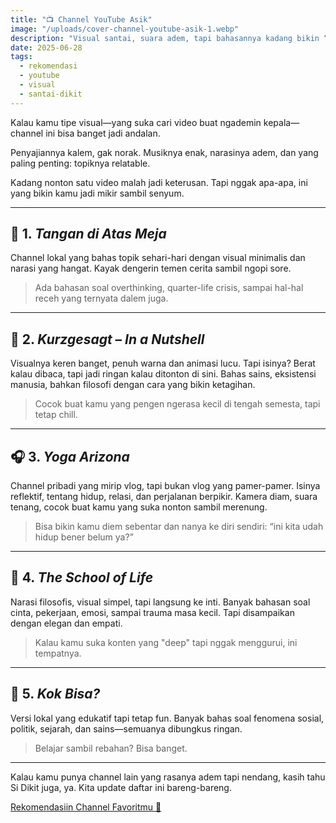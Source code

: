 ```yaml
---
title: "📺 Channel YouTube Asik"
image: "/uploads/cover-channel-youtube-asik-1.webp"
description: "Visual santai, suara adem, tapi bahasannya kadang bikin “oh, iya ya...”"
date: 2025-06-28
tags:
  - rekomendasi
  - youtube
  - visual
  - santai-dikit
---
```


Kalau kamu tipe visual—yang suka cari video buat ngademin kepala—channel ini bisa banget jadi andalan.

Penyajiannya kalem, gak norak. Musiknya enak, narasinya adem, dan yang paling penting: topiknya relatable.

Kadang nonton satu video malah jadi keterusan. Tapi nggak apa-apa, ini yang bikin kamu jadi mikir sambil senyum.

---

## 🌱 1. _Tangan di Atas Meja_

Channel lokal yang bahas topik sehari-hari dengan visual minimalis dan narasi yang hangat. Kayak dengerin temen cerita sambil ngopi sore.

> Ada bahasan soal overthinking, quarter-life crisis, sampai hal-hal receh yang ternyata dalem juga.

---

## 🌌 2. _Kurzgesagt – In a Nutshell_

Visualnya keren banget, penuh warna dan animasi lucu. Tapi isinya? Berat kalau dibaca, tapi jadi ringan kalau ditonton di sini. Bahas sains, eksistensi manusia, bahkan filosofi dengan cara yang bikin ketagihan.

> Cocok buat kamu yang pengen ngerasa kecil di tengah semesta, tapi tetap chill.

---

## 🎧 3. _Yoga Arizona_

Channel pribadi yang mirip vlog, tapi bukan vlog yang pamer-pamer. Isinya reflektif, tentang hidup, relasi, dan perjalanan berpikir. Kamera diam, suara tenang, cocok buat kamu yang suka nonton sambil merenung.

> Bisa bikin kamu diem sebentar dan nanya ke diri sendiri: “ini kita udah hidup bener belum ya?”

---

## 📘 4. _The School of Life_

Narasi filosofis, visual simpel, tapi langsung ke inti. Banyak bahasan soal cinta, pekerjaan, emosi, sampai trauma masa kecil. Tapi disampaikan dengan elegan dan empati.

> Kalau kamu suka konten yang "deep" tapi nggak menggurui, ini tempatnya.

---

## 🐚 5. _Kok Bisa?_

Versi lokal yang edukatif tapi tetap fun. Banyak bahas soal fenomena sosial, politik, sejarah, dan sains—semuanya dibungkus ringan.

> Belajar sambil rebahan? Bisa banget.

---

Kalau kamu punya channel lain yang rasanya adem tapi nendang, kasih tahu Si Dikit juga, ya. Kita update daftar ini bareng-bareng.

<div class="mt-6">
  <a href="/kontak" class="inline-block bg-red-500 text-white px-4 py-2 rounded-lg hover:bg-red-600 transition">
    Rekomendasiin Channel Favoritmu 📩
  </a>
</div>
